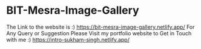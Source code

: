 # BIT-Mesra-Image-Gallery
The Link to the website is :)    https://bit-mesra-image-gallery.netlify.app/   For Any Query or Suggestion Please Visit my portfolio website to Get in Touch with me :)     https://intro-sukham-singh.netlify.app/      
